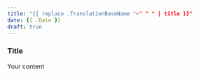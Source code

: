 ```yaml
---
title: "{{ replace .TranslationBaseName "-" " " | title }}"
date: {{ .Date }}
draft: true
---
```


### Title
Your content